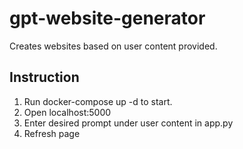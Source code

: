 # gpt-website-generator
Creates websites based on user content provided.

## Instruction
1. Run docker-compose up -d to start. 
2. Open localhost:5000
3. Enter desired prompt under user content in app.py
4. Refresh page